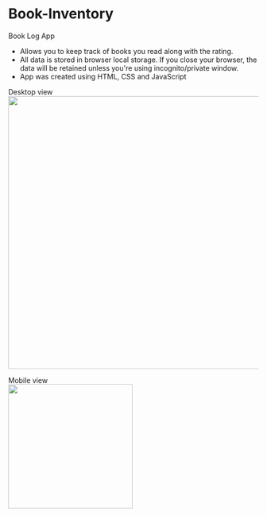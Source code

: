 # Book-Inventory

Book Log App
  - Allows you to keep track of books you read along with the rating.
  - All data is stored in browser local storage. If you close your browser, the data will be retained unless you're using incognito/private window.
  - App was created using HTML, CSS and JavaScript

Desktop view <br />
<img src="https://github.com/cqueiroga/Book-Inventory/assets/6300348/90848e83-ec97-469e-aee8-87d17bdc069d" width="550" />

Mobile view <br />
<img src="https://github.com/cqueiroga/Book-Inventory/assets/6300348/bcbf5d68-10e4-4d3a-ba95-339fdf6827cc" width="250" />
